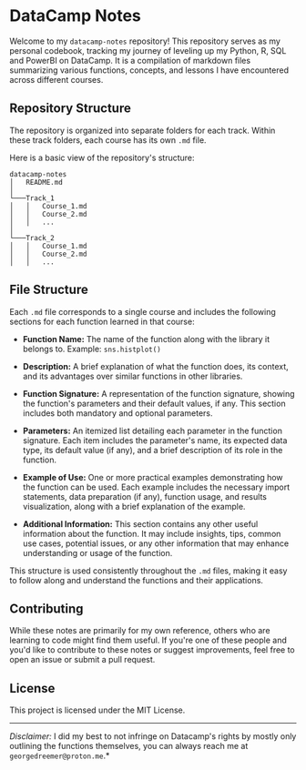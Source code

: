 # DataCamp Notes 

Welcome to my `datacamp-notes` repository! This repository serves as my personal codebook, tracking my journey of leveling up my Python, R, SQL and PowerBI on DataCamp. It is a compilation of markdown files summarizing various functions, concepts, and lessons I have encountered across different courses. 

## Repository Structure

The repository is organized into separate folders for each track. Within these track folders, each course has its own `.md` file.

Here is a basic view of the repository's structure:

```
datacamp-notes
│   README.md
│
└───Track_1
│   │   Course_1.md
│   │   Course_2.md
│   │   ...
│
└───Track_2
│   │   Course_1.md
│   │   Course_2.md
│   │   ...
```

## File Structure

Each `.md` file corresponds to a single course and includes the following sections for each function learned in that course:

- **Function Name:** The name of the function along with the library it belongs to. Example: `sns.histplot()`

- **Description:** A brief explanation of what the function does, its context, and its advantages over similar functions in other libraries. 

- **Function Signature:** A representation of the function signature, showing the function's parameters and their default values, if any. This section includes both mandatory and optional parameters.

- **Parameters:** An itemized list detailing each parameter in the function signature. Each item includes the parameter's name, its expected data type, its default value (if any), and a brief description of its role in the function.

- **Example of Use:** One or more practical examples demonstrating how the function can be used. Each example includes the necessary import statements, data preparation (if any), function usage, and results visualization, along with a brief explanation of the example.

- **Additional Information:** This section contains any other useful information about the function. It may include insights, tips, common use cases, potential issues, or any other information that may enhance understanding or usage of the function.

This structure is used consistently throughout the `.md` files, making it easy to follow along and understand the functions and their applications.

## Contributing 

While these notes are primarily for my own reference, others who are learning to code might find them useful. If you're one of these people and you'd like to contribute to these notes or suggest improvements, feel free to open an issue or submit a pull request.

## License

This project is licensed under the MIT License.

---
*Disclaimer:* I did my best to not infringe on Datacamp's rights by mostly only outlining the functions themselves, you can always reach me at `georgedreemer@proton.me`.*
